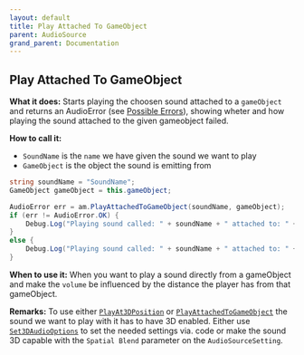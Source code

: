 ```yaml
---
layout: default
title: Play Attached To GameObject
parent: AudioSource
grand_parent: Documentation
---
```


## Play Attached To GameObject
**What it does:**
Starts playing the choosen sound attached to a ```gameObject``` and returns an AudioError (see [Possible Errors](https://mathewhdyt.github.io/Unity-Audio-Manager/docs/documentation/index/#possible-errors)), showing wheter and how playing the sound attached to the given gameobject failed.

**How to call it:**
- ```SoundName``` is the ```name``` we have given the sound we want to play
- ```GameObject``` is the object the sound is emitting from

```csharp
string soundName = "SoundName";
GameObject gameObject = this.gameObject;

AudioError err = am.PlayAttachedToGameObject(soundName, gameObject);
if (err != AudioError.OK) {
    Debug.Log("Playing sound called: " + soundName + " attached to: " + gameObject.name + " failed with error id: " + err);
}
else {
    Debug.Log("Playing sound called: " + soundName + " attached to: " + gameObject.name + " succesfull");
}
```

**When to use it:**
When you want to play a sound directly from a gameObject and make the ```volume``` be influenced by the distance the player has from that gameObject.

**Remarks:**
To use either [```PlayAt3DPosition```](https://mathewhdyt.github.io/Unity-Audio-Manager/docs/documentation/audiosource/play_at_3d_position/) or [```PlayAttachedToGameObject```](https://mathewhdyt.github.io/Unity-Audio-Manager/docs/documentation/audiosource/play_attached_to_gameobject/) the sound we want to play with it has to have 3D enabled. Either use [```Set3DAudioOptions```](https://mathewhdyt.github.io/Unity-Audio-Manager/docs/documentation/audiosource/set_3d_audio_options/) to set the needed settings via. code or make the sound 3D capable with the ```Spatial Blend``` parameter on the ```AudioSourceSetting```.
